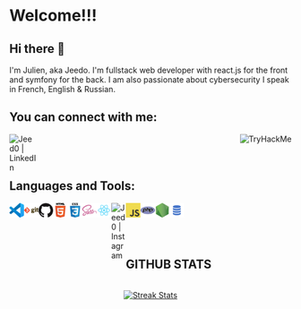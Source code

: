 # Welcome!!!

## Hi there 👋

I'm Julien, aka Jeedo.
I'm fullstack web developer with react.js for the front and symfony for the back. 
I am also passionate about cybersecurity
I speak in French, English & Russian. 

## You can connect with me:

<div>
    <a href="https://linkedin.com/in/jeed0" target="_blank"> 
      <img align="left" alt="Jeed0 | LinkedIn" width="48px" margin="30px" src="https://cdn.jsdelivr.net/npm/simple-icons@v3/icons/linkedin.svg" />
    </a>
    <a href="https://tryhackme.com/p/jeedo.artz" target="_blank">
     <img align="right" src="https://tryhackme-badges.s3.amazonaws.com/jeedo.artz.png" alt="TryHackMe">
    </a>
</div>
<br/>
<br/>
<br/>

## Languages and Tools:

<div>
<img align="left" alt="Visual Studio Code" width="26px" margin="15px" src="https://raw.githubusercontent.com/github/explore/80688e429a7d4ef2fca1e82350fe8e3517d3494d/topics/visual-studio-code/visual-studio-code.png" />
<img align="left" alt="Git" width="26px" margin="15px" src="https://raw.githubusercontent.com/github/explore/80688e429a7d4ef2fca1e82350fe8e3517d3494d/topics/git/git.png" />
<img align="left" alt="GitHub" width="26px" margin="15px" src="https://raw.githubusercontent.com/github/explore/78df643247d429f6cc873026c0622819ad797942/topics/github/github.png" />
<img align="left" alt="HTML5" width="26px" margin="15px" src="https://raw.githubusercontent.com/github/explore/80688e429a7d4ef2fca1e82350fe8e3517d3494d/topics/html/html.png" />
<img align="left" alt="CSS3" width="26px" margin="15px" src="https://raw.githubusercontent.com/github/explore/80688e429a7d4ef2fca1e82350fe8e3517d3494d/topics/css/css.png" />
<img align="left" alt="Sass" width="26px" margin="15px" src="https://raw.githubusercontent.com/github/explore/80688e429a7d4ef2fca1e82350fe8e3517d3494d/topics/sass/sass.png" />
<img align="left" alt="React" width="26px" margin="15px" src="https://raw.githubusercontent.com/github/explore/80688e429a7d4ef2fca1e82350fe8e3517d3494d/topics/react/react.png" />
<img align="left" alt="Jeed0 | Instagram" width="26px" margin="15px" src="https://cdn.icon-icons.com/icons2/2148/PNG/512/nextjs_icon_132160.png" />
<img align="left" alt="JavaScript" width="26px" margin="15px" src="https://raw.githubusercontent.com/github/explore/80688e429a7d4ef2fca1e82350fe8e3517d3494d/topics/javascript/javascript.png" />
<img align="left" alt="Gatsby" width="26px" margin="15px" src="https://raw.githubusercontent.com/github/explore/e94815998e4e0713912fed477a1f346ec04c3da2/topics/php/php.png" />
<img align="left" alt="Node.js" width="26px" margin="15px" src="https://raw.githubusercontent.com/github/explore/80688e429a7d4ef2fca1e82350fe8e3517d3494d/topics/nodejs/nodejs.png" />
<img align="left" alt="SQL" width="26px" margin="15px" src="https://raw.githubusercontent.com/github/explore/80688e429a7d4ef2fca1e82350fe8e3517d3494d/topics/sql/sql.png" />
</div>
<br/>
<br/>
<br/>


<!--## WAKATIME STATS
<!--START_SECTION:waka
**Je suis un 🐤 du matin** 

```text
🌞 Matin      240 commits    █████████░░░░░░░░░░░░░░░░   37.21% 
🌆 Journée    213 commits    ████████░░░░░░░░░░░░░░░░░   33.02% 
🌃 Soirée     109 commits    ████░░░░░░░░░░░░░░░░░░░░░   16.9% 
🌙 Nuit       83 commits     ███░░░░░░░░░░░░░░░░░░░░░░   12.87%

```
📅 **Je suis le plus productif le Samedi** 

```text
Lundi        85 commits     ███░░░░░░░░░░░░░░░░░░░░░░   13.18% 
Mardi        44 commits     █░░░░░░░░░░░░░░░░░░░░░░░░   6.82% 
Mercredi     56 commits     ██░░░░░░░░░░░░░░░░░░░░░░░   8.68% 
Jeudi        86 commits     ███░░░░░░░░░░░░░░░░░░░░░░   13.33% 
Vendredi     107 commits    ████░░░░░░░░░░░░░░░░░░░░░   16.59% 
Samedi       208 commits    ████████░░░░░░░░░░░░░░░░░   32.25% 
Dimanche     59 commits     ██░░░░░░░░░░░░░░░░░░░░░░░   9.15%

```


📊 **Cette semaine, je passe mon temps sur** 

```text
⌚︎ Fuseau horaire: America/Martinique

```

**Je code principalement en JavaScript** 

```text
JavaScript               41 repos            ███████████░░░░░░░░░░░░░░   47.13% 
PHP                      21 repos            ██████░░░░░░░░░░░░░░░░░░░   24.14% 
HTML                     14 repos            ████░░░░░░░░░░░░░░░░░░░░░   16.09% 
CSS                      5 repos             █░░░░░░░░░░░░░░░░░░░░░░░░   5.75% 
SCSS                     2 repos             ░░░░░░░░░░░░░░░░░░░░░░░░░   2.3%

```



 Last Updated on 13/12/2021
END_SECTION:waka -->
<br/>

## GITHUB STATS 

<br />
<!-- <div align="center">
    


    
    
[![Top Langs](https://github-readme-stats.vercel.app/api/top-langs/?username=Jeed0&theme=dark&show_icons=true&layout=compact)](https://github.com/Jeed0/github-readme-stats)

<br />
</div> -->



<!--
**Jeed0/Jeed0** is a ✨ _special_ ✨ repository because its `README.md` (this file) appears on your GitHub profile.

Here are some ideas to get you started:

- 🔭 I’m currently working on ...
- 🌱 I’m currently learning ...
- 👯 I’m looking to collaborate on ...
- 🤔 I’m looking for help with ...
- 💬 Ask me about ...
- 📫 How to reach me: ...
- 😄 Pronouns: ...
- ⚡ Fun fact: ...
-->

<!--[![Jeed0's wakatime stats](https://github-readme-stats.vercel.app/api/wakatime?username=!Jeed0)](https://github.com/Jeed0/github-readme-stats)-->
<div align="center">
   <!-- <a href="https://github-readme-stats.vercel.app">
        <img width="49%" alt="Stats" src="https://github-readme-stats.vercel.app/api?&count_private=true&include_all_commits=true&username=Jeed0&theme=shades-of-purple&custom_title=GitHub+Stats&hide_border=true"/>
    </a> -->
    <a href="https://github-readme-streak-stats.herokuapp.com">
        <img width="49%" alt="Streak Stats" src="https://github-readme-streak-stats.herokuapp.com/?user=Jeed0&theme=shades-of-purple&hide_border=true"/>
    </a>
   
  </div>
  <div>
   </div>
